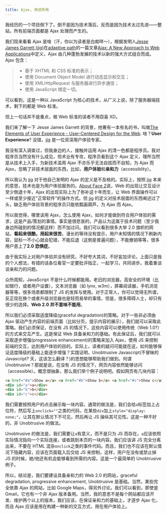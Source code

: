 ```yaml
---
title: Ajax, 用该所用
---
```


我经历的一个项目倒下了。倒不是因为技术落后，反而是因为技术太过先进——整站，所有前端页面都是 Ajax 处理而产生的。

我们现来看看 Ajax 是啥（汗，你以为读者是白痴咩～），根据发明人[Jesse James Garrett (jjg)][0]在[adaptive path][1]的一篇文章[Ajax: A New Approach to Web Applications][2]中定义，Ajax 由几种蓬勃发展的技术以新的强大方式组合而成。Ajax 包含：

> * 基于 XHTML 和 CSS 标准的表示；
> * 使用 Document Object Model 进行动态显示和交互；
> * 使用 XMLHttpRequest 与服务器进行异步通信；
> * 使用 JavaScript 绑定一切。

可以看到，这是一种以 JavaScript 为核心的技术，从广义上说，除了服务器端技术，剩下的都是 Web 标准。

但上一句话并不是重点，做 Web 标准的读者不用窃喜 XD。

我们来了解一下 Jesse James Garrett 的背景，他著有一本有名的书，叫做[The Elements of User Experience - User-Centered Design for the Web][3]. 啥？**User Experience**? 没错，jjg 是一位资深用户体验专家。

我没有深入调查过，但我身边的人，接触并运用 Ajax 的清一色都是程序员。我对程序员当然没有什么成见，但术业有专攻，程序员看到这个 Ajax 定义，理所当然是从技术上入手，为新技术滥用 Ajax 不亦乐乎无法自拔而不自知，为 Ajax 而 Ajax，忽略了非技术层面的东西，比如，**用户体验**和**亲和力**（accessiblity）。

所以我认为 jjg 对于他自己发明的 Ajax 的定义是不及格的。实际上，按照 jjg 本来的意思，技术也是为用户体验服务的。[About Face 2][4]说，Web 的出现让交互设计至少倒退十年，Ajax 的出现实际上为了弥补这十年而生，让 Web 界面操作可以一样或至少接近"正常软件"的操作方式。但 jjg 的定义对技术层面的东西阐述过了头，缺乏用户体验背景的程序员只能依瓢画葫芦，为 Ajax 而 Ajax。

所以我觉得，哪里该用 Ajax，怎么使用 Ajax，如何才能做到符合用户体验的需求，这是产品/策划的事情。事实是很悲哀的，产品认为这属于技术问题（至少我身边所碰到的情况都这样）而不加过问。我们可以看到很多大举 2.0 旗帜的网站，**看起来很酷，用起来很苦**。漫长的等待没有提示，用户未知情的情况下刷新内容，鼠标一不小心就会犯错，不能后退（这倒是普遍问题），不能撤销等等，很多用户患上了**2.0 恐惧症**。

由于我实际上对用户体验并没有研究，不好夸大其词，不好妄加评论，上面只是我的个人想法，有错的话各位看官一定要批评指正，一起学习，共同进步。我着重谈谈亲和力的问题。

众所周知，JavaScript 不是什么时候都能用。老旧的浏览器，高安全的环境（比如银行，或者用户设置），文本浏览器（如 lynx, w3m），屏幕阅读器，手机浏览器等等，很多场景都限制了 JS 的发挥与使用。对于正常人，你可以觉得无所谓，反正现在换个或者升级浏览器也是轻而易举的事情，但是，很多障碍人士，却只有很少的选择。**Web 2.0 并不意味不能用**。

所以我们必须采取适度降级(graceful degradation)的策略。对于一些非必须由 Ajax 驱动产生内容的前端页面（比如分页，提示内容的展示），我们就可以采取此策略。我们必须保证，在没有 JS 的情况下，这些内容可以使用传统（Web 1.0?）的方式来交互产生。这是保证 Web 具备亲和力的基础。有此保证后，我们就可以采取逐步增强(progressive enhancement)的策略来加入 Ajax，使用 JS 来控制前端的交互，达到用户体验的目的。实际上，读者的疑问可能就在这，如何能够保证适度降级的基础上能逐步增强？实践证明，Unobtrusive Javascript(不冒昧的 Javascript? 天，这该怎么翻译？)的思想能够帮助我们做到。何谓 Unobtrusive？那就是说，在没有 JS 的情况下，网页内容依然能够访问（accessible）。概念很抽象，那么我们举个例子说明吧。假如网页有几块内容：

```html
<a href="#a">Show a</a> <a href="#b">Show b</a> <a href="#c">Show c</a>
<div id="a">a</div>
<div id="b">b</div>
<div id="c">c</div>
```

我们需要按照用户的点击展示每一块内容。通常的做法是，我们会给`a`标签加上占位符，然后写上`onclick=""`之类的代码，在某些`div`加上`style="display: none;"`，让其在默认情况下不可见，然后再让 JS 操纵其可见性。这是一种不好的，非 Unobtrusive 的做法。

Unobtrusive 的做法是，我们需要让`a`有意义，而不是只为 JS 而存在。`a`应该依照实际情况指向一个实际连接，或者跳到本页的一块内容。我们应该讲 JS 完全分离出来，不要在 HTML 混杂`onclick`之类的事件代码。而且，我们也不应该在默认情况下隐藏内容，应该在页面载入后交给 JS 来控制，这样，用户在没有或禁止掉 JS 的时候，她/他还有机会能够看到所需的内容。这是一个最简单的 Unobtrusive 例子。

所以，结论是，我们要建设具备亲和力的 Web 2.0 的网站，graceful degradation, progressive enhancement, Unobtrusive 是基础。当然，某些完全依靠 Ajax 的网站，比如 Google Maps，得另外讨论。我们可以看到，即使是 Gmail，它也有一个非 Ajax 版本备用。当然，我的意思不是每个网站都应该开发、维护两个以上的版本，我们应该，在保证亲和力的基础上，才逐步 Ajax 化，而且 Ajax 应该是用在构建一种新的交互方式，用在用户体验上。

[0]: http://jjg.net/
[1]: http://www.adaptivepath.com
[2]: http://www.adaptivepath.com/publications/essays/archives/000385.php
[3]: http://www.jjg.net/elements/
[4]: http://www.dearbook.com.cn/book/viewbook.aspx?pno=TS0029148
